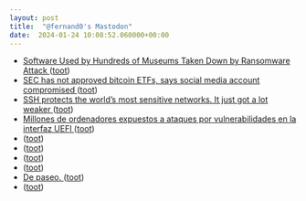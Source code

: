 ```yaml
---
layout: post
title:  "@fernand0's Mastodon"
date:  2024-01-24 10:08:52.060000+00:00
---
```

*  [Software Used by Hundreds of Museums Taken Down by Ransomware Attack  ](https://www.pcmag.com/news/software-used-by-hundreds-of-museums-taken-down-by-ransomware-attack) ([toot](https://mastodon.social/@fernand0/111810375323282097))
*  [SEC has not approved bitcoin ETFs, says social media account compromised ](https://www.ksl.com/article/5083982) ([toot](https://mastodon.social/@fernand0/111810310371813066))
*  [SSH protects the world’s most sensitive networks. It just got a lot weaker ](https://arstechnica.com/security/2023/12/hackers-can-break-ssh-channel-integrity-using-novel-data-corruption-attack) ([toot](https://mastodon.social/@fernand0/111810222203242820))
*  [Millones de ordenadores expuestos a ataques por vulnerabilidades en la interfaz UEFI ](https://unaaldia.hispasec.com/2024/01/millones-de-ordenadores-expuestos-a-ataques-por-vulnerabilidades-en-la-interfaz-uefi.htm) ([toot](https://mastodon.social/@fernand0/111808584912402936))
*  [ ](https://mamot.fr/@jesgar) ([toot](https://mastodon.social/@fernand0/111807752721871714))
*  [ ](https://mastodon.social/users/fernand0/statuses/111807751595800514/activity) ([toot](https://mastodon.social/users/fernand0/statuses/111807751595800514/activity))
*  [ ](https://mastodon.social/users/fernand0/statuses/111806950991167515/activity) ([toot](https://mastodon.social/users/fernand0/statuses/111806950991167515/activity))
*  [ ](https://mastodon.social/@magellano) ([toot](https://mastodon.social/@fernand0/111806524988903644))
*  [De paseo. ](https://avecesunafoto.wordpress.com/2024/01/23/de-paseo) ([toot](https://mastodon.social/@fernand0/111806500525010943))
*  [ ](https://fe.disroot.org/users/linuxzx80) ([toot](https://mastodon.social/@fernand0/111806199110687981))

